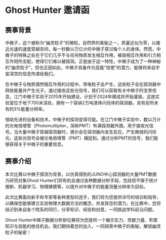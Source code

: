 # Ghost Hunter 邀请函

## 赛事背景

中微子，这个被称为“幽灵粒子”的微粒，自然界的奥秘之一，质量近似为零，以接近光速的速度穿越空间，每一秒数以万亿计的中微子穿过每个人的身体。然而，中微子的特殊之处在于它们几乎不与任何物质发生相互作用，被弱相互作用和引力相互作用所支配，使得它们难以被探测。正是由于这一特性，中微子成为了一种神秘的“幽灵粒子”，但也正因如此，中微子具备作为高能“信使”的潜力，能够将来自宇宙深空的信息传递给我们。

在中微子与物质偶然相互作用的过程中，带电粒子会产生，这些粒子会在探测器中释放能量并产生光子。通过接收这些光信号，我们可以获取有关中微子的宝贵信息。江门中微子实验于2015年开始建设，计划于2024年建成并开始灌装。这座实验室位于地下700米深处，拥有一个容纳2万吨液体闪烁体的探测器，具有前所未有的3%能量分辨率。

借助先进的设备和技术，中微子的探测变得可能。在江门中微子实验中，数以万计的光电倍增管（Photomultiplier，简称PMT）布满探测器外围，用于接收光信号。当大量中微子穿越探测器时，偶尔会在探测器内发生反应，产生微弱的闪烁光，这些光信号会被光电倍增管（PMT）捕捉到。通过分析PMT的信号，我们能够获得关于中微子的重要信息。

## 赛事介绍

本次比赛以中微子探测为背景，以仿真得到的JUNO中心探测器的大量PMT数据为研究对象Ghost Hunter们将有机会通过各种数据分析手段，包括但不限于统计推断、机器学习、物理建模等，以提升对中微子的能量测量分辨率为目标。

此次比赛面向新手和专家等各种类型的选手，我们将为您提供详尽的培训和指导，以确保您能够建立实验物理大数据方法的概念，并发挥您的潜力。在比赛中，您将结识到来自各个院系的同行，分享知识、经验和创意，一同挑战学科前沿问题。

Ghost Hunter中微子数据分析排位赛将为您提供一个展示实力、贡献力量、积累知识与技能的绝佳机会。我们期待着您的加入，一同探索中微子的奥秘，解锁幽灵粒子的秘密！
